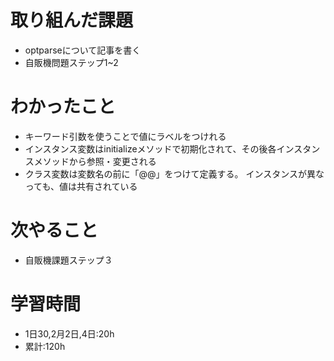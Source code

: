 # 取り組んだ課題
-  optparseについて記事を書く
- 自販機問題ステップ1~2
# わかったこと
- キーワード引数を使うことで値にラベルをつけれる
- インスタンス変数はinitializeメソッドで初期化されて、その後各インスタンスメソッドから参照・変更される
- クラス変数は変数名の前に「@@」をつけて定義する。 インスタンスが異なっても、値は共有されている
# 次やること
- 自販機課題ステップ３
# 学習時間
- 1日30,2月2日,4日:20h
- 累計:120h
